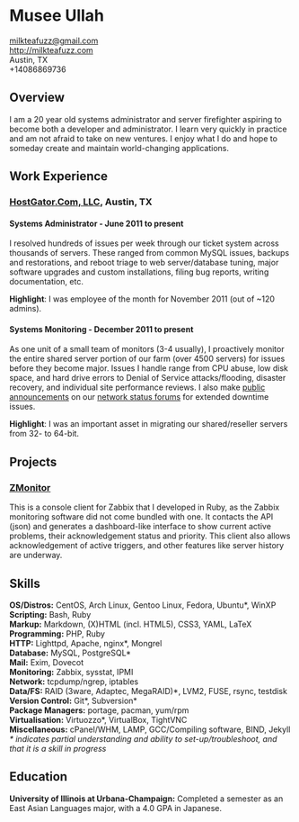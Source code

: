 # Musee Ullah

<milkteafuzz@gmail.com>  
<http://milkteafuzz.com>  
Austin, TX  
+14086869736  

## Overview

I am a 20 year old systems administrator and server firefighter aspiring to 
become both a developer and administrator. I learn very quickly in practice and am 
not afraid to take on new ventures. I enjoy what I do and hope to someday create 
and maintain world-changing applications.

## Work Experience

### [HostGator.Com, LLC][], Austin, TX

#### Systems Administrator - June 2011 to present

I resolved hundreds of issues per week through our ticket system across thousands 
of servers. These ranged from common MySQL issues, backups and restorations, and 
reboot triage to web server/database tuning, major software upgrades and custom 
installations, filing bug reports, writing documentation, etc.

**Highlight**: I was employee of the month for November 2011 (out of ~120 admins).

#### Systems Monitoring - December 2011 to present

As one unit of a small team of monitors (3-4 usually), I proactively monitor the 
entire shared server portion of our farm (over 4500 servers) for issues before 
they become major. Issues I handle range from CPU abuse, low disk space, and 
hard drive errors to Denial of Service attacks/flooding, disaster recovery, and 
individual site performance reviews. I also make [public announcements][] on our 
[network status forums][] for extended downtime issues.

**Highlight**: I was an important asset in migrating our shared/reseller 
servers from 32- to 64-bit.

## Projects

### [ZMonitor][]

This is a console client for Zabbix that I developed in Ruby, as the Zabbix 
monitoring software did not come bundled with one. It contacts the API (json) 
and generates a dashboard-like interface to show current active problems, their 
acknowledgement status and priority. This client also allows acknowledgement 
of active triggers, and other features like server history are underway.

## Skills

**OS/Distros:** CentOS, Arch Linux, Gentoo Linux, Fedora, Ubuntu\*, WinXP  
**Scripting:** Bash, Ruby  
**Markup:** Markdown, (X)HTML (incl. HTML5), CSS3, YAML, LaTeX  
**Programming:** PHP, Ruby  
**HTTP:** Lighttpd, Apache, nginx\*, Mongrel  
**Database:** MySQL, PostgreSQL\*  
**Mail:** Exim, Dovecot  
**Monitoring:** Zabbix, sysstat, IPMI  
**Network:** tcpdump/ngrep, iptables  
**Data/FS:** RAID (3ware, Adaptec, MegaRAID)\*, LVM2, FUSE, rsync, testdisk  
**Version Control:** Git\*, Subversion\*  
**Package Managers:** portage, pacman, yum/rpm  
**Virtualisation:** Virtuozzo\*, VirtualBox, TightVNC  
**Miscellaneous:** cPanel/WHM, LAMP, GCC/Compiling software, BIND, Jekyll  
*&#42; indicates partial understanding and ability to set-up/troubleshoot, and that it is a skill in progress*

## Education

**University of Illinois at Urbana-Champaign:** Completed a semester as an East Asian Languages major, 
with a 4.0 GPA in Japanese.

[HostGator.Com, LLC]: http://www.hostgator.com
[public announcements]: http://forums.hostgator.com/search.php?do=finduser&u=126179
[network status forums]: http://forums.hostgator.com/network-status-f14.html
[ZMonitor]: https://github.com/liliff/zmonitor
